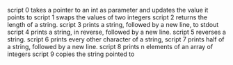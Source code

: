 script 0 takes a pointer to an int as parameter and updates the value it points to
script 1 swaps the values of two integers
script 2  returns the length of a string.
script 3 prints a string, followed by a new line, to stdout
script 4  prints a string, in reverse, followed by a new line.
script 5  reverses a string.
script 6 prints every other character of a string,
script 7 prints half of a string, followed by a new line.
script 8 prints n elements of an array of integers
script 9 copies the string pointed to